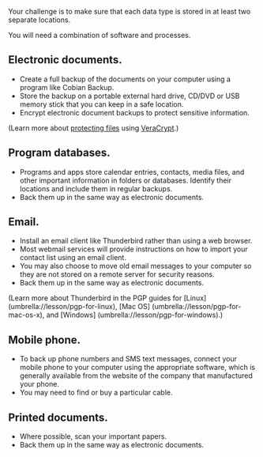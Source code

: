 [Title]: # (Your backup strategy)
[Order]: # (2)

Your challenge is to make sure that each data type is stored in at least two separate locations.

You will need a combination of software and processes. 

## Electronic documents.

* Create a full backup of the documents on your computer using a program like Cobian Backup. 
* Store the backup on a portable external hard drive, CD/DVD or USB memory stick that you can keep  in a safe location. 
* Encrypt electronic document backups to protect sensitive information. 

(Learn more about [protecting files](umbrella://lesson/protecting-files) using [VeraCrypt](umbrella://lesson/veracrypt).)

## Program databases.

* Programs and apps store calendar entries, contacts, media files, and other important information in folders or databases. Identify their locations and include them in regular backups.  
* Back them up in the same way as electronic documents.

## Email. 

* Install an email client like Thunderbird rather than using a web browser. 
* Most webmail services will provide instructions on how to import your contact list using an email client. 
* You may also choose to move old email messages to your computer so they are not stored on a remote server for security reasons. 
* Back them up in the same way as electronic documents.

(Learn more about Thunderbird in the PGP guides for [Linux] (umbrella://lesson/pgp-for-linux), [Mac OS] (umbrella://lesson/pgp-for-mac-os-x), and [Windows] (umbrella://lesson/pgp-for-windows).) 

## Mobile phone. 

* To back up phone numbers and SMS text messages, connect your mobile phone to your computer using the appropriate software, which is generally available from the website of the company that manufactured your phone. 
* You may need to find or buy a particular cable.

## Printed documents.

* Where possible, scan your important papers. 
* Back them up in the same way as electronic documents.
